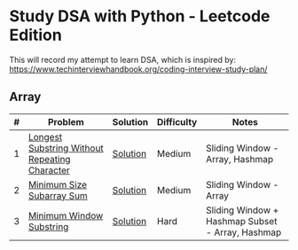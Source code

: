 # Study DSA with Python - Leetcode Edition

This will record my attempt to learn DSA, which is inspired by: https://www.techinterviewhandbook.org/coding-interview-study-plan/

## Array
| # | Problem | Solution | Difficulty | Notes | 
|---| --- | --- | --- | --- |
| 1 | [Longest Substring Without Repeating Character](https://leetcode.com/problems/longest-substring-without-repeating-characters/) | [Solution](https://github.com/stevanusandrianta/leetcode/blob/main/python/longest-substring-without-repeating-characters.py) | Medium | Sliding Window - Array, Hashmap|
| 2 | [Minimum Size Subarray Sum](https://leetcode.com/problems/minimum-size-subarray-sum/) | [Solution](https://github.com/stevanusandrianta/leetcode/blob/main/python/minimum-size-subarray-sum.py) | Medium | Sliding Window - Array |
| 3 | [Minimum Window Substring](https://leetcode.com/problems/minimum-window-substring/) | [Solution](https://github.com/stevanusandrianta/leetcode/blob/main/python/minimum-window-substring.py) | Hard | Sliding Window + Hashmap Subset - Array, Hashmap |
